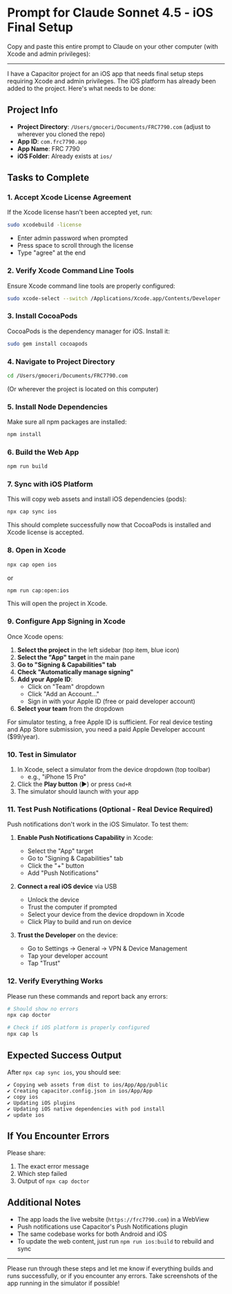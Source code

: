 # Prompt for Claude Sonnet 4.5 - iOS Final Setup

Copy and paste this entire prompt to Claude on your other computer (with Xcode and admin privileges):

---

I have a Capacitor project for an iOS app that needs final setup steps requiring Xcode and admin privileges. The iOS platform has already been added to the project. Here's what needs to be done:

## Project Info
- **Project Directory**: `/Users/gmoceri/Documents/FRC7790.com` (adjust to wherever you cloned the repo)
- **App ID**: `com.frc7790.app`
- **App Name**: FRC 7790
- **iOS Folder**: Already exists at `ios/`

## Tasks to Complete

### 1. Accept Xcode License Agreement
If the Xcode license hasn't been accepted yet, run:
```bash
sudo xcodebuild -license
```
- Enter admin password when prompted
- Press space to scroll through the license
- Type "agree" at the end

### 2. Verify Xcode Command Line Tools
Ensure Xcode command line tools are properly configured:
```bash
sudo xcode-select --switch /Applications/Xcode.app/Contents/Developer
```

### 3. Install CocoaPods
CocoaPods is the dependency manager for iOS. Install it:
```bash
sudo gem install cocoapods
```

### 4. Navigate to Project Directory
```bash
cd /Users/gmoceri/Documents/FRC7790.com
```
(Or wherever the project is located on this computer)

### 5. Install Node Dependencies
Make sure all npm packages are installed:
```bash
npm install
```

### 6. Build the Web App
```bash
npm run build
```

### 7. Sync with iOS Platform
This will copy web assets and install iOS dependencies (pods):
```bash
npx cap sync ios
```

This should complete successfully now that CocoaPods is installed and Xcode license is accepted.

### 8. Open in Xcode
```bash
npx cap open ios
```
or
```bash
npm run cap:open:ios
```

This will open the project in Xcode.

### 9. Configure App Signing in Xcode

Once Xcode opens:

1. **Select the project** in the left sidebar (top item, blue icon)
2. **Select the "App" target** in the main pane
3. **Go to "Signing & Capabilities" tab**
4. **Check "Automatically manage signing"**
5. **Add your Apple ID**:
   - Click on "Team" dropdown
   - Click "Add an Account..."
   - Sign in with your Apple ID (free or paid developer account)
6. **Select your team** from the dropdown

For simulator testing, a free Apple ID is sufficient. For real device testing and App Store submission, you need a paid Apple Developer account ($99/year).

### 10. Test in Simulator

1. In Xcode, select a simulator from the device dropdown (top toolbar)
   - e.g., "iPhone 15 Pro"
2. Click the **Play button** (▶️) or press `Cmd+R`
3. The simulator should launch with your app

### 11. Test Push Notifications (Optional - Real Device Required)

Push notifications don't work in the iOS Simulator. To test them:

1. **Enable Push Notifications Capability** in Xcode:
   - Select the "App" target
   - Go to "Signing & Capabilities" tab
   - Click the "+" button
   - Add "Push Notifications"

2. **Connect a real iOS device** via USB
   - Unlock the device
   - Trust the computer if prompted
   - Select your device from the device dropdown in Xcode
   - Click Play to build and run on device

3. **Trust the Developer** on the device:
   - Go to Settings → General → VPN & Device Management
   - Tap your developer account
   - Tap "Trust"

### 12. Verify Everything Works

Please run these commands and report back any errors:

```bash
# Should show no errors
npx cap doctor

# Check if iOS platform is properly configured
npx cap ls
```

## Expected Success Output

After `npx cap sync ios`, you should see:
```
✔ Copying web assets from dist to ios/App/App/public
✔ Creating capacitor.config.json in ios/App/App
✔ copy ios
✔ Updating iOS plugins
✔ Updating iOS native dependencies with pod install
✔ update ios
```

## If You Encounter Errors

Please share:
1. The exact error message
2. Which step failed
3. Output of `npx cap doctor`

## Additional Notes

- The app loads the live website (`https://frc7790.com`) in a WebView
- Push notifications use Capacitor's Push Notifications plugin
- The same codebase works for both Android and iOS
- To update the web content, just run `npm run ios:build` to rebuild and sync

---

Please run through these steps and let me know if everything builds and runs successfully, or if you encounter any errors. Take screenshots of the app running in the simulator if possible!
